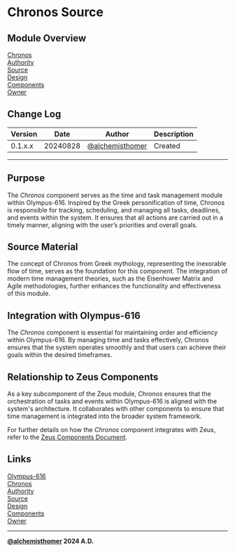 # Chronos Source

## Module Overview
[Chronos](README.md)  
[Authority](../zeus/zeus.components.md)  
[Source](chronos.source.md)  
[Design](chronos.design.md)  
[Components](chronos.components.md)  
[Owner](https://github.com/alchemisthomer)  

## Change Log

| Version   | Date       | Author                                                   | Description   |
|-----------|------------|----------------------------------------------------------|---------------|
| 0.1.x.x   | 20240828   | [@alchemisthomer](https://github.com/alchemisthomer)     | Created       

---

## Purpose

The *Chronos* component serves as the time and task management module within Olympus-616. Inspired by the Greek personification of time, Chronos is responsible for tracking, scheduling, and managing all tasks, deadlines, and events within the system. It ensures that all actions are carried out in a timely manner, aligning with the user’s priorities and overall goals.

## Source Material

The concept of Chronos from Greek mythology, representing the inexorable flow of time, serves as the foundation for this component. The integration of modern time management theories, such as the Eisenhower Matrix and Agile methodologies, further enhances the functionality and effectiveness of this module.

## Integration with Olympus-616

The *Chronos* component is essential for maintaining order and efficiency within Olympus-616. By managing time and tasks effectively, Chronos ensures that the system operates smoothly and that users can achieve their goals within the desired timeframes.

## Relationship to Zeus Components

As a key subcomponent of the Zeus module, *Chronos* ensures that the orchestration of tasks and events within Olympus-616 is aligned with the system's architecture. It collaborates with other components to ensure that time management is integrated into the broader system framework.

For further details on how the *Chronos* component integrates with Zeus, refer to the [Zeus Components Document](../zeus/zeus.components.md).

## Links
[Olympus-616](../../README.md)  
[Chronos](README.md)  
[Authority](https://github.com/alchemisthomer)  
[Source](chronos.source.md)  
[Design](chronos.design.md)  
[Components](chronos.components.md)  
[Owner](https://github.com/alchemisthomer)
***
**[@alchemisthomer](https://github.com/alchemisthomer)
2024 A.D.**
